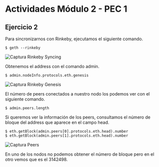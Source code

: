 # Actividades Módulo 2 - PEC 1  

## Ejercicio 2  

Para sincronizarnos con Rinkeby, ejecutamos el siguiente comando.

`$ geth --rinkeby`  

![Captura Rinkeby Syncing](images/rinkeby-sync.png?raw=true)  

Obtenemos el address con el comando admin.  

`$ admin.nodeInfo.protocols.eth.genesis`  

![Captura Rinkeby Genesis](images/rinkeby-genesis.png?raw=true)  

El número de peers conectados a nuestro nodo los podemos ver con el siguiente comando.  

`$ admin.peers.length`  

Si queremos ver la información de los peers, consultamos el número de bloque del address que aparece en el campo head.  

```
$ eth.getBlock(admin.peers[0].protocols.eth.head).number  
$ eth.getBlock(admin.peers[1].protocols.eth.head).number
```

![Captura Peers](images/peers.png?raw=true)  

En uno de los nodos no podemos obtener el número de bloque pero en el otro vemos que es el 3142498.  
